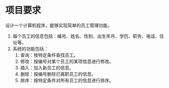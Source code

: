 # 项目要求
设计一个计算机程序，能够实现简单的员工管理功能。

1. 每个员工的信息包括：编号、姓名、性别、出生年月、学历、职务、电话、住址等。
2. 系统的功能包括：
   1. 查询：按特定条件查找员工。
   2. 修改：按编号对某个员工的某项信息进行修改。
   3. 插入：加入新员工的信息。
   4. 删除：按编号删除已离职员工的信息。
   5. 排序：按特定条件对所有员工的信息进行排序。
